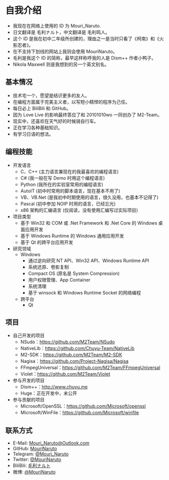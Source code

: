 ﻿# 自我介绍

- 我现在在网络上使用的 ID 为 Mouri_Naruto.
- 日文翻译是 毛利ナルト，中文翻译是 毛利鸣人。
- 这个 ID 是我在初中二年级所创建的，理由之一是当时只看了《柯南》和《火影忍者》。
- 在不支持下划线的网站上我则会使用 MouriNaruto。
- 毛利是我这个 ID 的简称，最早这样称呼我的人是 Dism++ 作者小鸭子。
- Nikola Maxwell 则是我想到的另一个英文别名。

## 基本情况
- 技术宅一个，愿望是结识更多的友人。
- 在编程方面属于完美主义者，以写短小精悍的程序为己任。
- 每日必上 BiliBili 和 GitHub。
- 因为 Love Live 的影响最终答应了和 20101010wo 一同创办了 M2-Team。
- 现实中，还喜欢在天气好的时候骑自行车。
- 正在学习各种基础知识。
- 有学习日语的想法。

## 编程技能
- 开发语言
  - C、C++ (主力语言兼现在的我最喜欢的编程语言)
  - C# (我一般在写 Demo 时用这个编程语言)
  - Python (我所在的实验室常用的编程语言)
  - AutoIT (初中时常用的脚本语言，现在基本不用了)
  - VB、VB.Net (是我初中时期使用的语言，很久没用，也基本不记得了)
  - Pascal (初中参加 NOIP 时用的语言，已经忘光)
  - x86 架构的汇编语言 (仅阅读，没有使用汇编写过实际项目)
- 项目类型
  - 基于 Win32 和 COM 或 .Net Framework 和 .Net Core 的 Windows 桌面应用开发
  - 基于 Windows Runtime 的 Windows 通用应用开发
  - 基于 Qt 的跨平台应用开发
- 研究领域
  - Windows
    - 通过逆向研究 NT API、Win32 API、Windows Runtime API
	- 系统还原、卷影复制
	- Compact OS (原名是 System Compression)
	- 用户权限管理、App Container
	- 系统清理
	- 基于 winsock 和 Windows Runtime Socket 的网络编程
  - 跨平台
    - Qt

## 项目
- 自己开发的项目
  - NSudo：https://github.com/M2Team/NSudo
  - NativeLib：https://github.com/Chuyu-Team/NativeLib
  - M2-SDK：https://github.com/M2Team/M2-SDK
  - Nagisa：https://github.com/Project-Nagisa/Nagisa
  - FFmpegUniversal：https://github.com/M2Team/FFmpegUniversal
  - Violet：https://github.com/M2Team/Violet
- 参与开发的项目
  - Dism++：http://www.chuyu.me
  - Huge：正在开发中，未公开
- 参与贡献的项目
  - Microsoft/OpenSSL：https://github.com/Microsoft/openssl
  - Microsoft/WinFile：https://github.com/Microsoft/winfile

## 联系方式
- E-Mail: [Mouri_Naruto@Outlook.com](mailto:Mouri_Naruto@Outlook.com)
- GitHub: [MouriNaruto](https://github.com/MouriNaruto)
- Telegram: [@Mouri_Naruto](https://t.me/Mouri_Naruto)
- Twitter: [@MouriNaruto](https://twitter.com/MouriNaruto)
- BiliBili: [毛利ナルト](https://space.bilibili.com/2957331) 
- 微博: [@MouriNaruto](https://weibo.com/MouriNaruto) 
